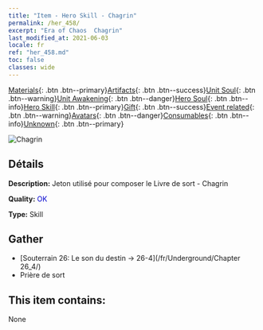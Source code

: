 ```yaml
---
title: "Item - Hero Skill - Chagrin"
permalink: /her_458/
excerpt: "Era of Chaos  Chagrin"
last_modified_at: 2021-06-03
locale: fr
ref: "her_458.md"
toc: false
classes: wide
---
```

 [Materials](/ItemsFR/){: .btn .btn--primary}[Artifacts](/ItemsFR/Artifacts/){: .btn .btn--success}[Unit Soul](/ItemsFR/UnitSoul/){: .btn .btn--warning}[Unit Awakening](/ItemsFR/UnitAwakening/){: .btn .btn--danger}[Hero Soul](/ItemsFR/HeroSoul/){: .btn .btn--info}[Hero Skill](/ItemsFR/HeroSkill/){: .btn .btn--primary}[Gift](/ItemsFR/Gift/){: .btn .btn--success}[Event related](/ItemsFR/Events/){: .btn .btn--warning}[Avatars](/ItemsFR/Avatars/){: .btn .btn--danger}[Consumables](/ItemsFR/Consumables/){: .btn .btn--info}[Unknown](/ItemsFR/Unknown/){: .btn .btn--primary}

 ![Chagrin](/images/t/ps_beitongyujue.png)

## Détails
 **Description:** Jeton utilisé pour composer le Livre de sort - Chagrin

 **Quality:** <span style="color: #0000CD">OK</span>

 **Type:** Skill

## Gather

*    [Souterrain 26: Le son du destin -> 26-4](/fr/Underground/Chapter 26_4/) 
*    Prière de sort 

## This item contains:

  None

